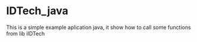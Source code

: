 # IDTech_java

This is a simple example aplication java, it show how to call some functions from lib iIDTech
